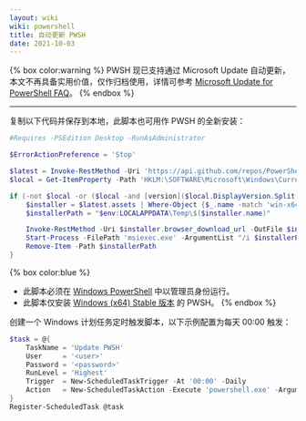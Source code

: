 ```yaml
---
layout: wiki
wiki: powershell
title: 自动更新 PWSH
date: 2021-10-03
---
```


{% box color:warning %}
PWSH 现已支持通过 Microsoft Update 自动更新，本文不再具备实用价值，仅作归档使用，详情可参考 [Microsoft Update for PowerShell FAQ](https://learn.microsoft.com/en-us/powershell/scripting/install/microsoft-update-faq)。
{% endbox %}

---

复制以下代码并保存到本地，此脚本也可用作 PWSH 的全新安装：

```powershell C:\Users\Waddledee\Documents\WindowsPowerShell\Scripts\UpdatePWSH.ps1
#Requires -PSEdition Desktop -RunAsAdministrator

$ErrorActionPreference = 'Stop'

$latest = Invoke-RestMethod -Uri 'https://api.github.com/repos/PowerShell/PowerShell/releases/latest'
$local = Get-ItemProperty -Path 'HKLM:\SOFTWARE\Microsoft\Windows\CurrentVersion\Uninstall\*' | Where-Object {$_.DisplayName -match 'powershell' -and $_.DisplayName -notmatch 'preview'}

if (-not $local -or ($local -and [version]($local.DisplayVersion.Split('.')[0..2] -join '.') -lt [version]$latest.tag_name.Trim('v'))) {
    $installer = $latest.assets | Where-Object {$_.name -match 'win-x64.msi'}
    $installerPath = "$env:LOCALAPPDATA\Temp\$($installer.name)"

    Invoke-RestMethod -Uri $installer.browser_download_url -OutFile $installerPath
    Start-Process -FilePath 'msiexec.exe' -ArgumentList "/i $installerPath /quiet" -Wait
    Remove-Item -Path $installerPath
}
```

{% box color:blue %}
- 此脚本必须在 [Windows PowerShell](https://github.com/PowerShell/PowerShell#windows-powershell-vs-powershell-core) 中以管理员身份运行。
- 此脚本仅安装 [Windows (x64) Stable 版本](https://github.com/PowerShell/PowerShell#get-powershell) 的 PWSH。
{% endbox %}

创建一个 Windows 计划任务定时触发脚本，以下示例配置为每天 00:00 触发：

```powershell
$task = @{
    TaskName = 'Update PWSH'
    User     = '<user>'
    Password = '<password>'
    RunLevel = 'Highest'
    Trigger  = New-ScheduledTaskTrigger -At '00:00' -Daily
    Action   = New-ScheduledTaskAction -Execute 'powershell.exe' -Argument '-NoProfile -File C:\Users\Waddledee\Documents\WindowsPowerShell\Scripts\UpdatePWSH.ps1'
}
Register-ScheduledTask @task
```
